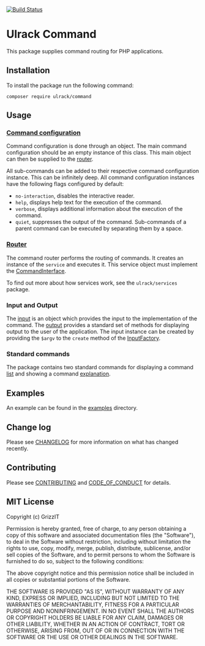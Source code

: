 [![Build Status](https://travis-ci.com/ulrack/command.svg?branch=master)](https://travis-ci.com/ulrack/command)

# Ulrack Command

This package supplies command routing for PHP applications.

## Installation

To install the package run the following command:

```
composer require ulrack/command
```

## Usage

### [Command configuration](src/Dao/CommandConfiguration.php)
Command configuration is done through an object.
The main command configuration should be an empty instance of this class.
This main object can then be supplied to the [router](src/Common/Router/RouterInterface.php).

All sub-commands can be added to their respective command configuration instance.
This can be infinitely deep.
All command configuration instances have the following flags configured by default:
- `no-interaction`, disables the interactive reader.
- `help`, displays help text for the execution of the command.
- `verbose`, displays additional information about the execution of the command.
- `quiet`, suppresses the output of the command.
Sub-commands of a parent command can be executed by separating them by a space.

### [Router](src/Component/Router/CommandRouter.php)
The command router performs the routing of commands.
It creates an instance of the `service` and executes it.
This service object must implement the [CommandInterface](src/Common/Command/CommandInterface.php).

To find out more about how services work, see the `ulrack/services` package.

### Input and Output
The [input](src/Component/Command/Input.php) is an object which provides the input to the implementation of the command.
The [output](src/Component/Command/Output.php) provides a standard set of methods for displaying output to the user of the application.
The input instance can be created by providing the `$argv` to the `create` method of the [InputFactory](src/Factory/InputFactory.php).

### Standard commands
The package contains two standard commands for displaying a command [list](src/Command/ListCommandsCommand.php)
and showing a command [explanation](src/Command/HelpCommand.php).

## Examples

An example can be found in the [examples](examples) directory.

## Change log

Please see [CHANGELOG](CHANGELOG.md) for more information on what has changed recently.

## Contributing

Please see [CONTRIBUTING](CONTRIBUTING.md) and [CODE_OF_CONDUCT](CODE_OF_CONDUCT.md) for details.

## MIT License

Copyright (c) GrizzIT

Permission is hereby granted, free of charge, to any person obtaining a copy
of this software and associated documentation files (the "Software"), to deal
in the Software without restriction, including without limitation the rights
to use, copy, modify, merge, publish, distribute, sublicense, and/or sell
copies of the Software, and to permit persons to whom the Software is
furnished to do so, subject to the following conditions:

The above copyright notice and this permission notice shall be included in all
copies or substantial portions of the Software.

THE SOFTWARE IS PROVIDED "AS IS", WITHOUT WARRANTY OF ANY KIND, EXPRESS OR
IMPLIED, INCLUDING BUT NOT LIMITED TO THE WARRANTIES OF MERCHANTABILITY,
FITNESS FOR A PARTICULAR PURPOSE AND NONINFRINGEMENT. IN NO EVENT SHALL THE
AUTHORS OR COPYRIGHT HOLDERS BE LIABLE FOR ANY CLAIM, DAMAGES OR OTHER
LIABILITY, WHETHER IN AN ACTION OF CONTRACT, TORT OR OTHERWISE, ARISING FROM,
OUT OF OR IN CONNECTION WITH THE SOFTWARE OR THE USE OR OTHER DEALINGS IN THE
SOFTWARE.
